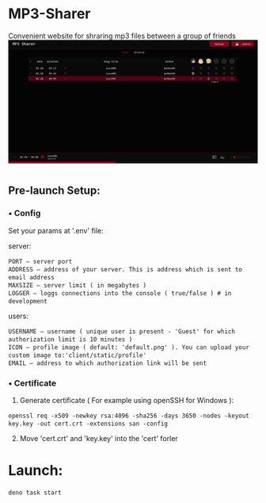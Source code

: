 
# MP3-Sharer
Convenient website for shraring mp3 files between a group of friends
<img src='https://raw.githubusercontent.com/anmrez/anmrez/main/mp3-sharer/preview.png'>


#
## Pre-launch Setup:

### • Config

  Set your params at '.env' file:

  server:

    PORT – server port
    ADDRESS – address of your server. This is address which is sent to email address
    MAXSIZE – server limit ( in megabytes )
    LOGGER – loggs connections into the console ( true/false ) # in development

  users:

    USERNAME – username ( unique user is present - 'Guest' for which authorization limit is 10 minutes )
    ICON – profile image ( default: 'default.png' ). You can upload your custom image to:'client/static/profile'
    EMAIL – address to which authorization link will be sent


### • Certificate

  1) Generate certificate ( For example using openSSH for Windows ):

    openssl req -x509 -newkey rsa:4096 -sha256 -days 3650 -nodes -keyout key.key -out cert.crt -extensions san -config

  2) Move 'cert.crt' and 'key.key' into the 'cert' forler 


# Launch:

    deno task start